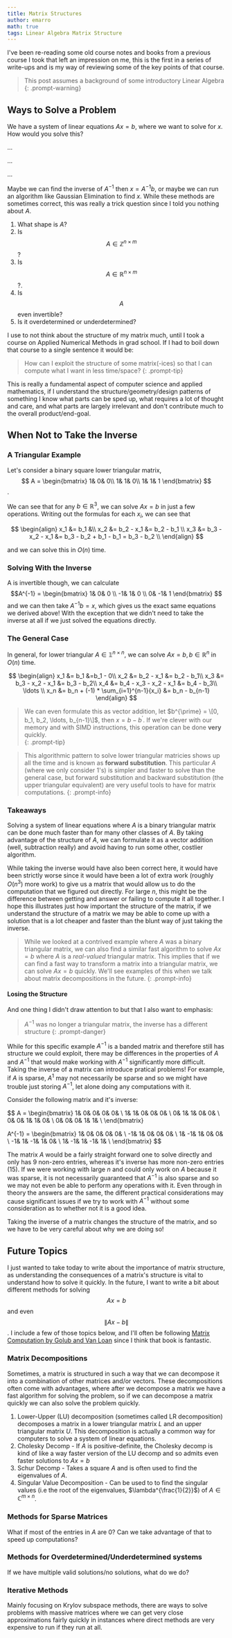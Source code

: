 ```yaml
---
title: Matrix Structures
author: emarro
math: true
tags: Linear Algebra Matrix Structure
---
```



I've been re-reading some old course notes and books from a previous course I took that left an impression on me,
this is the first in a series of write-ups and is my way of reviewing some of the key points of that course.
> This post assumes a background of some introductory Linear Algebra
{: .prompt-warning}

## Ways to Solve a Problem
We have a system of linear equations $Ax = b$, where we want to solve for $x$. How would you solve this?

...


...


...



Maybe we can find the inverse of $A^{-1}$ then $x = A^{-1}b$, or maybe we can run an algorithm like Gaussian Elimination to
find $x$. While these methods are sometimes correct, this was really a trick question since I told you nothing about $A$.
1. What shape is $A$? 
2. Is $$ A \in \mathbb{Z}^{n \times m}$$? 
3. Is $$A \in \mathbb{R}^{n \times m}$$?. 
4. Is $$A$$ even invertible? 
5. Is it overdetermined or underdetermined? 

I use to not think about the structure of my matrix much, until I
took a course on Applied Numerical Methods in grad school. If I had to boil down that course to a single sentence it would be: 

> How can I exploit the structure of some matrix(-ices) so that I can compute what I want in less time/space?
{: .prompt-tip}

This is really a fundamental aspect of computer science and applied mathematics, if I understand the structure/geometry/design patterns of something I know what parts can be sped up, what requires a lot of thought and care, and what parts are largely irrelevant and don't contribute much to the overall product/end-goal. 

## When __Not__ to Take the Inverse
### A Triangular Example
Let's consider a binary square lower triangular matrix,
$$
A = \begin{bmatrix} 1& 0& 0\\
                    1& 1& 0\\
                    1& 1& 1
           \end{bmatrix}
$$
.

We can see that for any $b \in \mathbb{R}^3$, we can solve $Ax = b$ in just a few operations. Writing out the formulas for each $x_i$, we can see that

$$
\begin{align}
    x_1 &= b_1 &\\
    x_2 &= b_2 - x_1 &= b_2 - b_1 \\
    x_3 &= b_3 - x_2 - x_1 &= b_3 - b_2 + b_1 - b_1 = b_3 - b_2  \\
\end{align}
$$

and we can solve this in $O(n)$ time.

### Solving With the Inverse

 A is invertible though, we can calculate 
$$A^{-1} = \begin{bmatrix}
    1& 0& 0 \\
    -1& 1& 0 \\
    0& -1& 1
\end{bmatrix} $$
and we can then take $A^{-1}b = x$, which gives us the exact same equations we derived above! With the exception that we didn't need to take the inverse at all if we just solved the equations directly. 

### The General Case
In general, for lower triangular $A \in \mathbb{1}^{n \times n}$, we can solve $Ax = b, b \in \mathbb{R}^n$ in $O(n)$ time. 

$$
\begin{align}
    x_1 &= b_1                   &=b_1 - 0\\
    x_2 &= b_2 - x_1             &= b_2 - b_1\\
    x_3 &= b_3 - x_2 - x_1       &= b_3 - b_2\\
    x_4 &= b_4 - x_3 - x_2 - x_1 &= b_4 - b_3\\
    \ldots \\
    x_n &= b_n + (-1) * \sum_{i=1}^{n-1}{x_i} &= b_n - b_{n-1} 
\end{align}
$$


> We can even formulate this as vector addition, let $b^{\prime} = \[0, b_1, b_2, \ldots, b_{n-1}\]$, then $x = b - b^{\prime}$. If we're clever with our memory and with SIMD instructions, this operation can be done __very__ quickly.  
{: .prompt-tip}

> This algorithmic pattern to solve lower triangular matricies shows up all the time and is known as __forward substitution__. This particular $A$ (where we only consider 1's) is simpler and faster to solve than the general case, but forward substitution and backward substitution (the upper triangular equivalent) are very useful tools to have for matrix computations.
{: .prompt-info}

### Takeaways
Solving a system of linear equations where $A$ is a binary triangular matrix can be done much faster than for many other classes of $A$. By taking advantage of the structure of $A$, we can formulate it as a vector addition (well, subtraction really) and avoid having to run some other, costlier algorithm. 

While taking the inverse would have also been correct here, it would have been strictly worse since it would have been a lot of extra work (roughly $O(n^3)$ more work) to give us a matrix that would allow us to do the computation that we figured out directly.
For large $n$, this might be the difference between getting and answer or failing to compute it all together. 
I hope this illustrates just how important the structure of the matrix, if we understand the structure of a matrix we may be able to come up with a solution that is a lot cheaper and faster than the blunt way of just taking the inverse. 
> While we looked at a contrived example where $A$ was a binary triangular matrix, we can also find a similar fast algorithm to solve $Ax = b$ where $A$ is a _real-valued_ triangular matrix. This implies that if we can find a fast way to transform a matrix into a triangular matrix, we can solve $Ax = b$ quickly. We'll see examples of this when we talk about matrix decompositions in the future.
{: .prompt-info}

#### Losing the Structure
And one thing I didn't draw attention to but that I also want to emphasis:
> $A^{-1}$ was no longer a triangular matrix, the inverse has a different structure
{: .prompt-danger}

While for this specific example $A^{-1}$ is a banded matrix and therefore still has structure we could exploit, there may be differences in the properties of $A$ and $A^{-1}$ that would make working with $A^{-1}$ significantly more difficult. Taking the inverse of a matrix can introduce pratical problems! For example, if $A$ is sparse, $A^{1}$ may not necessarily be sparse and so we might have trouble just storing $A^{-1}$, let alone doing any computations with it. 

Consider the following matrix and it's inverse:

$$
A = 
\begin{bmatrix}
1& 0& 0& 0& 0& \\
1& 1& 0& 0& 0& \\
0& 1& 1& 0& 0& \\
0& 0& 1& 1& 0& \\
0& 0& 0& 1& 1& \\
\end{bmatrix}

A^{-1} = 
\begin{bmatrix}
1& 0& 0& 0& 0& \\
-1& 1& 0& 0& 0& \\
1& -1& 1& 0& 0& \\
-1& 1& -1& 1& 0& \\
1& -1& 1& -1& 1& \\
\end{bmatrix}
$$

The matrix $A$ would be a fairly straight forward one to solve directly and only has 9 non-zero entries, whereas it's inverse has more non-zero entries ($15$). If we were working with large $n$ and could only work on $A$ because it was sparse, it is not necessarily guaranteed that $A^{-1}$ is also sparse and so we may not even be able to perform any operations with it. Even through in theory the answers are the same, the different practical considerations may cause significant issues if we try to work with $A^{-1}$ without some consideration as to whether not it is a good idea.

Taking the inverse of a matrix changes the structure of the matrix, and so we have to be very careful about why we are doing so!

## Future Topics
I just wanted to take today to write about the importance of matrix structure, as understanding the consequences of a matrix's structure is vital to understand how to solve it quickly. In the future, I want to write a bit about different methods for solving $$ Ax = b$$ and even $$\|{Ax - b}\|$$. I include a few of those topics below, and I'll often be following [Matrix Computation by Golub and Van Loan](https://books.google.com/books?hl=en&lr=&id=5U-l8U3P-VUC&oi=fnd&pg=PP1&dq=golub+van+loan&ots=7-JDKiVT7s&sig=6t-DebSKhXrn9G1nCgfAuXpzpRw#v=onepage&q&f=false) since I think that book is fantastic.
### Matrix Decompositions
Sometimes, a matrix is structured in such a way that we can decompose it into a combination of other matrices and/or vectors. These decompositions often come with advantages, where after we decompose a matrix we have a fast algorithm for solving the problem, so if we can decompose a matrix quickly we can also solve the problem quickly.
1. Lower-Upper (LU) decomposition (sometimes called LR decomposition) decomposes a matrix in a lower triangular matrix $L$ and an upper triangular matrix $U$. This decomposition is actually a common way for computers to solve a system of linear equations. 
2. Cholesky Decomp - If $A$ is positive-definite, the Cholesky decomp is kind of like a way faster version of the LU decomp and so admits even faster solutions to $Ax = b$
4. Schur Decomp - Takes a square $A$ and is often used to find the eigenvalues of $A$.
5. Singular Value Decomposition - Can be used to to find the singular values (i.e the root of the eigenvalues, $\lambda^{\frac{1}{2}}$) of $A \in \mathbb{C}^{m \times n}$.
### Methods for Sparse Matrices
What if most of the entries in $A$ are $0$? Can we take advantage of that to speed up computations?
### Methods for Overdetermined/Underdetermined systems
If we have multiple valid solutions/no solutions, what do we do?
### Iterative Methods
Mainly focusing on Krylov subspace methods, there are ways to solve problems with massive matrices where we can get very close approximations fairly quickly in instances where direct methods are very expensive to run if they run at all.